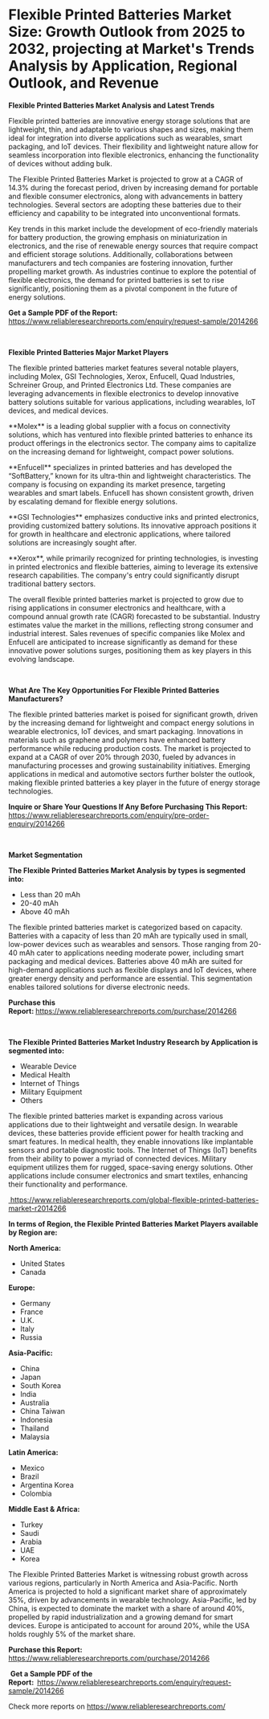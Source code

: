 <p><h1>Flexible Printed Batteries Market Size: Growth Outlook from 2025 to 2032, projecting at Market's Trends Analysis by Application, Regional Outlook, and Revenue</h1></p><p><strong>Flexible Printed Batteries Market Analysis and Latest Trends</strong></p>
<p><p>Flexible printed batteries are innovative energy storage solutions that are lightweight, thin, and adaptable to various shapes and sizes, making them ideal for integration into diverse applications such as wearables, smart packaging, and IoT devices. Their flexibility and lightweight nature allow for seamless incorporation into flexible electronics, enhancing the functionality of devices without adding bulk.</p><p>The Flexible Printed Batteries Market is projected to grow at a CAGR of 14.3% during the forecast period, driven by increasing demand for portable and flexible consumer electronics, along with advancements in battery technologies. Several sectors are adopting these batteries due to their efficiency and capability to be integrated into unconventional formats. </p><p>Key trends in this market include the development of eco-friendly materials for battery production, the growing emphasis on miniaturization in electronics, and the rise of renewable energy sources that require compact and efficient storage solutions. Additionally, collaborations between manufacturers and tech companies are fostering innovation, further propelling market growth. As industries continue to explore the potential of flexible electronics, the demand for printed batteries is set to rise significantly, positioning them as a pivotal component in the future of energy solutions.</p></p>
<p><strong>Get a Sample PDF of the Report:&nbsp;</strong> <a href="https://www.reliableresearchreports.com/enquiry/request-sample/2014266?utm_campaign=3542&utm_medium=2&utm_source=Github&utm_content=ia&utm_term=29032025&utm_id=flexible-printed-batteries">https://www.reliableresearchreports.com/enquiry/request-sample/2014266</a></p>
<p>&nbsp;</p>
<p><strong>Flexible Printed Batteries Major Market Players</strong></p>
<p><p>The flexible printed batteries market features several notable players, including Molex, GSI Technologies, Xerox, Enfucell, Quad Industries, Schreiner Group, and Printed Electronics Ltd. These companies are leveraging advancements in flexible electronics to develop innovative battery solutions suitable for various applications, including wearables, IoT devices, and medical devices.</p><p>**Molex** is a leading global supplier with a focus on connectivity solutions, which has ventured into flexible printed batteries to enhance its product offerings in the electronics sector. The company aims to capitalize on the increasing demand for lightweight, compact power solutions.</p><p>**Enfucell** specializes in printed batteries and has developed the “SoftBattery,” known for its ultra-thin and lightweight characteristics. The company is focusing on expanding its market presence, targeting wearables and smart labels. Enfucell has shown consistent growth, driven by escalating demand for flexible energy solutions.</p><p>**GSI Technologies** emphasizes conductive inks and printed electronics, providing customized battery solutions. Its innovative approach positions it for growth in healthcare and electronic applications, where tailored solutions are increasingly sought after.</p><p>**Xerox**, while primarily recognized for printing technologies, is investing in printed electronics and flexible batteries, aiming to leverage its extensive research capabilities. The company's entry could significantly disrupt traditional battery sectors.</p><p>The overall flexible printed batteries market is projected to grow due to rising applications in consumer electronics and healthcare, with a compound annual growth rate (CAGR) forecasted to be substantial. Industry estimates value the market in the millions, reflecting strong consumer and industrial interest. Sales revenues of specific companies like Molex and Enfucell are anticipated to increase significantly as demand for these innovative power solutions surges, positioning them as key players in this evolving landscape.</p></p>
<p>&nbsp;</p>
<p><strong>What Are The Key Opportunities For Flexible Printed Batteries Manufacturers?</strong></p>
<p><p>The flexible printed batteries market is poised for significant growth, driven by the increasing demand for lightweight and compact energy solutions in wearable electronics, IoT devices, and smart packaging. Innovations in materials such as graphene and polymers have enhanced battery performance while reducing production costs. The market is projected to expand at a CAGR of over 20% through 2030, fueled by advances in manufacturing processes and growing sustainability initiatives. Emerging applications in medical and automotive sectors further bolster the outlook, making flexible printed batteries a key player in the future of energy storage technologies.</p></p>
<p><strong>Inquire or Share Your Questions If Any Before Purchasing This Report:</strong> <a href="https://www.reliableresearchreports.com/enquiry/pre-order-enquiry/2014266?utm_campaign=3542&utm_medium=2&utm_source=Github&utm_content=ia&utm_term=29032025&utm_id=flexible-printed-batteries">https://www.reliableresearchreports.com/enquiry/pre-order-enquiry/2014266</a></p>
<p>&nbsp;</p>
<p><strong>Market Segmentation</strong></p>
<p><strong>The Flexible Printed Batteries Market Analysis by types is segmented into:</strong></p>
<p><ul><li>Less than 20 mAh</li><li>20-40 mAh</li><li>Above 40 mAh</li></ul></p>
<p><p>The flexible printed batteries market is categorized based on capacity. Batteries with a capacity of less than 20 mAh are typically used in small, low-power devices such as wearables and sensors. Those ranging from 20-40 mAh cater to applications needing moderate power, including smart packaging and medical devices. Batteries above 40 mAh are suited for high-demand applications such as flexible displays and IoT devices, where greater energy density and performance are essential. This segmentation enables tailored solutions for diverse electronic needs.</p></p>
<p><strong>Purchase this Report:&nbsp;</strong><a href="https://www.reliableresearchreports.com/purchase/2014266?utm_campaign=3542&utm_medium=2&utm_source=Github&utm_content=ia&utm_term=29032025&utm_id=flexible-printed-batteries">https://www.reliableresearchreports.com/purchase/2014266</a></p>
<p>&nbsp;</p>
<p><strong>The Flexible Printed Batteries Market Industry Research by Application is segmented into:</strong></p>
<p><ul><li>Wearable Device</li><li>Medical Health</li><li>Internet of Things</li><li>Military Equipment</li><li>Others</li></ul></p>
<p><p>The flexible printed batteries market is expanding across various applications due to their lightweight and versatile design. In wearable devices, these batteries provide efficient power for health tracking and smart features. In medical health, they enable innovations like implantable sensors and portable diagnostic tools. The Internet of Things (IoT) benefits from their ability to power a myriad of connected devices. Military equipment utilizes them for rugged, space-saving energy solutions. Other applications include consumer electronics and smart textiles, enhancing their functionality and performance.</p></p>
<p><a href="https://www.reliableresearchreports.com/global-flexible-printed-batteries-market-r2014266?utm_campaign=3542&utm_medium=2&utm_source=Github&utm_content=ia&utm_term=29032025&utm_id=flexible-printed-batteries">&nbsp;https://www.reliableresearchreports.com/global-flexible-printed-batteries-market-r2014266</a></p>
<p><strong>In terms of Region, the Flexible Printed Batteries Market Players available by Region are:</strong></p>
<p>
    <p> <strong> North America: </strong>
        <ul>
            <li>United States</li>
            <li>Canada</li>
        </ul>
        </p> 
    <p> <strong> Europe: </strong>
        <ul>
            <li>Germany</li>
            <li>France</li>
            <li>U.K.</li>
            <li>Italy</li>
            <li>Russia</li>
        </ul>
        </p> 
    <p> <strong> Asia-Pacific: </strong>
        <ul>
            <li>China</li>
            <li>Japan</li>
            <li>South Korea</li>
            <li>India</li>
            <li>Australia</li>
            <li>China Taiwan</li>
            <li>Indonesia</li>
            <li>Thailand</li>
            <li>Malaysia</li>
        </ul>
        </p> 
    <p> <strong> Latin America: </strong>
        <ul>
            <li>Mexico</li>
            <li>Brazil</li>
            <li>Argentina Korea</li>
            <li>Colombia</li>
        </ul>
        </p> 
    <p> <strong> Middle East & Africa: </strong>
        <ul>
            <li>Turkey</li>
            <li>Saudi</li>
            <li>Arabia</li>
            <li>UAE</li>
            <li>Korea</li>
        </ul>
    </p>
    </p>
<p><p>The Flexible Printed Batteries Market is witnessing robust growth across various regions, particularly in North America and Asia-Pacific. North America is projected to hold a significant market share of approximately 35%, driven by advancements in wearable technology. Asia-Pacific, led by China, is expected to dominate the market with a share of around 40%, propelled by rapid industrialization and a growing demand for smart devices. Europe is anticipated to account for around 20%, while the USA holds roughly 5% of the market share.</p></p>
<p><strong>Purchase this Report: </strong><a href="https://www.reliableresearchreports.com/purchase/2014266?utm_campaign=3542&utm_medium=2&utm_source=Github&utm_content=ia&utm_term=29032025&utm_id=flexible-printed-batteries">https://www.reliableresearchreports.com/purchase/2014266</a></p>
<p>&nbsp;<strong>Get a Sample PDF of the Report:&nbsp;&nbsp;</strong><a href="https://www.reliableresearchreports.com/enquiry/request-sample/2014266?utm_campaign=3542&utm_medium=2&utm_source=Github&utm_content=ia&utm_term=29032025&utm_id=flexible-printed-batteries">https://www.reliableresearchreports.com/enquiry/request-sample/2014266</a></p>
<p><strong></strong></p>
<p>Check more reports on <a href="https://www.reliableresearchreports.com/?utm_campaign=3542&utm_medium=2&utm_source=Github&utm_content=ia&utm_term=29032025&utm_id=flexible-printed-batteries">https://www.reliableresearchreports.com/</a></p>